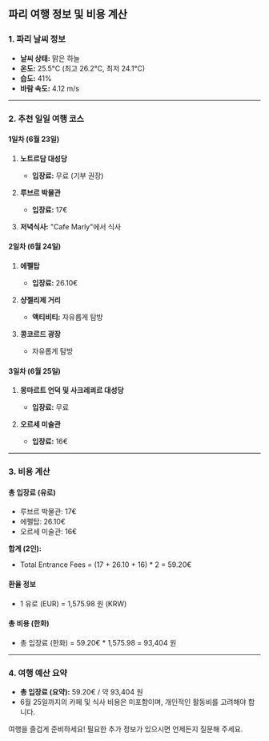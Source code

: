 ## 파리 여행 정보 및 비용 계산

### 1. 파리 날씨 정보
- **날씨 상태:** 맑은 하늘
- **온도:** 25.5°C (최고 26.2°C, 최저 24.1°C)
- **습도:** 41%
- **바람 속도:** 4.12 m/s

---

### 2. 추천 일일 여행 코스

#### 1일차 (6월 23일)
1. **노트르담 대성당**
   - **입장료:** 무료 (기부 권장)

2. **루브르 박물관**
   - **입장료:** 17€ 

3. **저녁식사:** "Cafe Marly"에서 식사

#### 2일차 (6월 24일)
1. **에펠탑**
   - **입장료:** 26.10€

2. **샹젤리제 거리** 
   - **액티비티:** 자유롭게 탐방

3. **콩코르드 광장** 
   - 자유롭게 탐방

#### 3일차 (6월 25일)
1. **몽마르트 언덕 및 사크레쾨르 대성당**
   - **입장료:** 무료

2. **오르세 미술관**
   - **입장료:** 16€

---

### 3. 비용 계산
#### 총 입장료 (유로)
- 루브르 박물관: 17€
- 에펠탑: 26.10€
- 오르세 미술관: 16€

**합계 (2인):**
- Total Entrance Fees = (17 + 26.10 + 16) * 2 = 59.20€

#### 환율 정보
- 1 유로 (EUR) = 1,575.98 원 (KRW)

#### 총 비용 (한화)
- 총 입장료 (한화) = 59.20€ * 1,575.98 = 93,404 원

---

### 4. 여행 예산 요약
- **총 입장료 (요약):** 59.20€ / 약 93,404 원
- 6월 25일까지의 카페 및 식사 비용은 미포함이며, 개인적인 활동비를 고려해야 합니다.

여행을 즐겁게 준비하세요! 필요한 추가 정보가 있으시면 언제든지 질문해 주세요.